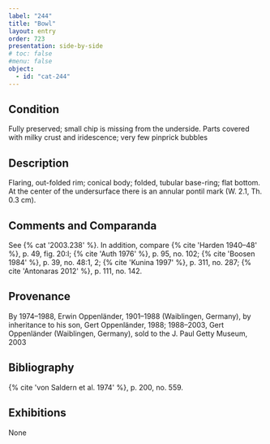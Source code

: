```yaml
---
label: "244"
title: "Bowl"
layout: entry
order: 723
presentation: side-by-side
# toc: false
#menu: false 
object:
  - id: "cat-244"
---
```


## Condition

Fully preserved; small chip is missing from the underside. Parts covered with milky crust and iridescence; very few pinprick bubbles

## Description

Flaring, out-folded rim; conical body; folded, tubular base-ring; flat bottom. At the center of the undersurface there is an annular pontil mark (W. 2.1, Th. 0.3 cm).

## Comments and Comparanda

See {% cat '2003.238' %}. In addition, compare {% cite 'Harden 1940–48' %}, p. 49, fig. 20:I; {% cite 'Auth 1976' %}, p. 95, no. 102; {% cite 'Boosen 1984' %}, p. 39, no. 48:1, 2; {% cite 'Kunina 1997' %}, p. 311, no. 287; {% cite 'Antonaras 2012' %}, p. 111, no. 142.

## Provenance

By 1974–1988, Erwin Oppenländer, 1901–1988 (Waiblingen, Germany), by inheritance to his son, Gert Oppenländer, 1988; 1988–2003, Gert Oppenländer (Waiblingen, Germany), sold to the J. Paul Getty Museum, 2003

## Bibliography

{% cite 'von Saldern et al. 1974' %}, p. 200, no. 559.

## Exhibitions

None